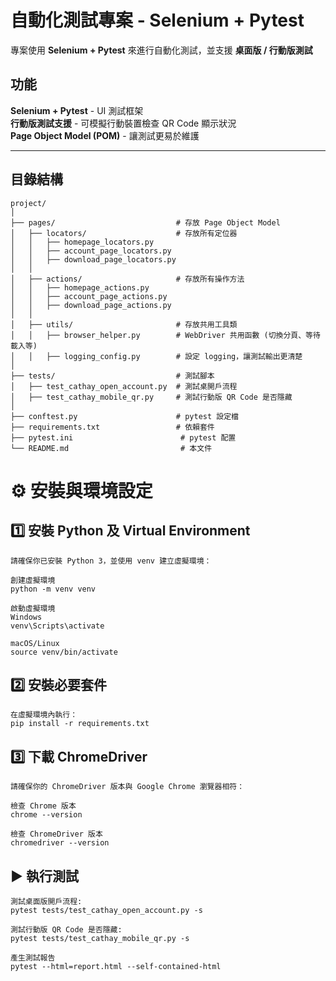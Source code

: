 # 自動化測試專案 - Selenium + Pytest

專案使用 **Selenium + Pytest** 來進行自動化測試，並支援 **桌面版 / 行動版測試**

## 功能
 **Selenium + Pytest** - UI 測試框架  
 **行動版測試支援** - 可模擬行動裝置檢查 QR Code 顯示狀況  
 **Page Object Model (POM)** - 讓測試更易於維護  

---

## 目錄結構
```plaintext
project/
│
├── pages/                           # 存放 Page Object Model
│   ├── locators/                    # 存放所有定位器
│   │   ├── homepage_locators.py
│   │   ├── account_page_locators.py
│   │   ├── download_page_locators.py
│   │
│   ├── actions/                     # 存放所有操作方法
│   │   ├── homepage_actions.py
│   │   ├── account_page_actions.py
│   │   ├── download_page_actions.py
│   │
│   ├── utils/                       # 存放共用工具類
│   │   ├── browser_helper.py        # WebDriver 共用函數 (切換分頁、等待載入等)
│   │   ├── logging_config.py        # 設定 logging，讓測試輸出更清楚
│
├── tests/                           # 測試腳本
│   ├── test_cathay_open_account.py  # 測試桌開戶流程
│   ├── test_cathay_mobile_qr.py     # 測試行動版 QR Code 是否隱藏
│
├── conftest.py                      # pytest 設定檔
├── requirements.txt                 # 依賴套件
├── pytest.ini                        # pytest 配置
└── README.md                         # 本文件
```

# ⚙️ 安裝與環境設定

  ## 1️⃣ 安裝 Python 及 Virtual Environment
    請確保你已安裝 Python 3，並使用 venv 建立虛擬環境：
    
    創建虛擬環境
    python -m venv venv
    
    啟動虛擬環境
    Windows
    venv\Scripts\activate
    
    macOS/Linux
    source venv/bin/activate
  
  ## 2️⃣ 安裝必要套件
    在虛擬環境內執行：
    pip install -r requirements.txt
  
  ## 3️⃣ 下載 ChromeDriver
    請確保你的 ChromeDriver 版本與 Google Chrome 瀏覽器相符：
  
    檢查 Chrome 版本
    chrome --version
    
    檢查 ChromeDriver 版本
    chromedriver --version
  
  ## ▶️ 執行測試
    測試桌面版開戶流程:
    pytest tests/test_cathay_open_account.py -s
    
    測試行動版 QR Code 是否隱藏:
    pytest tests/test_cathay_mobile_qr.py -s
    
    產生測試報告
    pytest --html=report.html --self-contained-html
